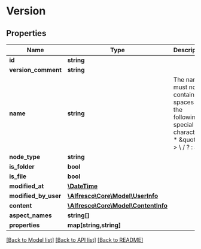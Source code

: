 # Version

## Properties
Name | Type | Description | Notes
------------ | ------------- | ------------- | -------------
**id** | **string** |  | 
**version_comment** | **string** |  | [optional] 
**name** | **string** | The name must not contain spaces or the following special characters: * \&quot; &lt; &gt; \\ / ? : and |.  The character . must not be used at the end of the name. | 
**node_type** | **string** |  | 
**is_folder** | **bool** |  | 
**is_file** | **bool** |  | 
**modified_at** | [**\DateTime**](\DateTime.md) |  | 
**modified_by_user** | [**\Alfresco\Core\Model\UserInfo**](UserInfo.md) |  | 
**content** | [**\Alfresco\Core\Model\ContentInfo**](ContentInfo.md) |  | [optional] 
**aspect_names** | **string[]** |  | [optional] 
**properties** | **map[string,string]** |  | [optional] 

[[Back to Model list]](../README.md#documentation-for-models) [[Back to API list]](../README.md#documentation-for-api-endpoints) [[Back to README]](../README.md)


